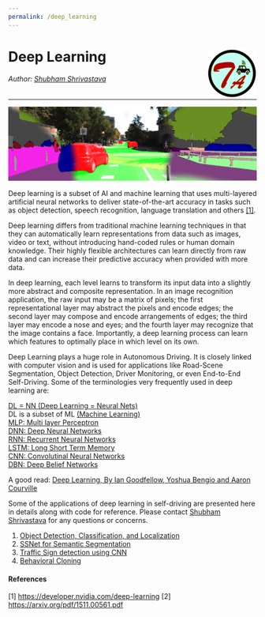 ```yaml
---
permalink: /deep_learning
---
```


# Deep Learning <img style="float: right;" src="/img/logo_circle.png" height="100" width="100">

###### Author: *[Shubham Shrivastava](http://www.towardsautonomy.com/#shubham)*   

---

<p align="center">
  <img src="/docs/dl/img/semseg_cover.png">
</p>

Deep learning is a subset of AI and machine learning that uses multi-layered artificial neural networks to deliver state-of-the-art accuracy in tasks such as object detection, speech recognition, language translation and others [[1]](#references).

Deep learning differs from traditional machine learning techniques in that they can automatically learn representations from data such as images, video or text, without introducing hand-coded rules or human domain knowledge. Their highly flexible architectures can learn directly from raw data and can increase their predictive accuracy when provided with more data.

In deep learning, each level learns to transform its input data into a slightly more abstract and composite representation. In an image recognition application, the raw input may be a matrix of pixels; the first representational layer may abstract the pixels and encode edges; the second layer may compose and encode arrangements of edges; the third layer may encode a nose and eyes; and the fourth layer may recognize that the image contains a face. Importantly, a deep learning process can learn which features to optimally place in which level on its own.

Deep Learning plays a huge role in Autonomous Driving. It is closely linked with computer vision and is used for applications like Road-Scene Segmentation, Object Detection, Driver Monitoring, or even End-to-End Self-Driving. Some of the terminologies very frequently used in deep learning are:

[DL = NN (Deep Learning = Neural Nets)](https://en.wikipedia.org/wiki/Deep_learning)   
DL is a subset of ML [(Machine Learning)](https://en.wikipedia.org/wiki/Machine_learning)    
[MLP: Multi layer Perceptron](https://en.wikipedia.org/wiki/Multilayer_perceptron)   
[DNN: Deep Neural Networks](https://deeplearning4j.org/neuralnet-overview)   
[RNN: Recurrent Neural Networks](https://en.wikipedia.org/wiki/Recurrent_neural_network)   
[LSTM: Long Short Term Memory](https://en.wikipedia.org/wiki/Long_short-term_memory)   
[CNN: Convolutinal Neural Networks](https://en.wikipedia.org/wiki/Convolutional_neural_network)   
[DBN: Deep Belief Networks](https://en.wikipedia.org/wiki/Deep_belief_network)   

A good read: [Deep Learning, By Ian Goodfellow, Yoshua Bengio and Aaron Courville](https://mitpress.mit.edu/books/deep-learning)

Some of the applications of deep learning in self-driving are presented here in details along with code for reference. Please contact [Shubham Shrivastava](http://www.towardsautonomy.com/#shubham) for any questions or concerns.

1. [Object Detection, Classification, and Localization](/dl/obj_detection)
1. [SSNet for Semantic Segmentation](/dl/semseg)
1. [Traffic Sign detection using CNN](/cv/traffic_sign_detection)
1. [Behavioral Cloning](/docs/dl/behavioral_cloning)

#### References

[1] https://developer.nvidia.com/deep-learning
[2] https://arxiv.org/pdf/1511.00561.pdf

